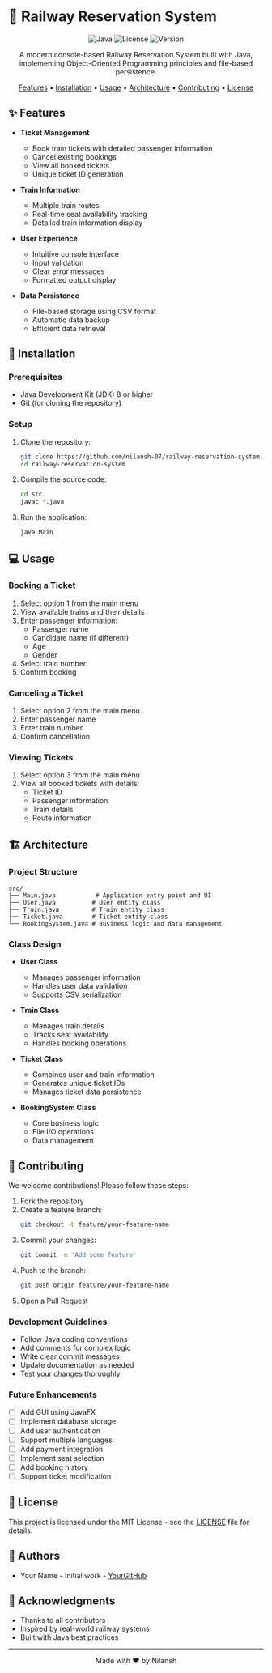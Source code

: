 # 🚂 Railway Reservation System

<div align="center">

![Java](https://img.shields.io/badge/Java-ED8B00?style=for-the-badge&logo=java&logoColor=white)
![License](https://img.shields.io/badge/License-MIT-green.svg?style=for-the-badge)
![Version](https://img.shields.io/badge/Version-1.0.0-blue.svg?style=for-the-badge)

A modern console-based Railway Reservation System built with Java, implementing Object-Oriented Programming principles and file-based persistence.

[Features](#-features) • [Installation](#-installation) • [Usage](#-usage) • [Architecture](#-architecture) • [Contributing](#-contributing) • [License](#-license)

</div>

## ✨ Features

- **Ticket Management**
  - Book train tickets with detailed passenger information
  - Cancel existing bookings
  - View all booked tickets
  - Unique ticket ID generation

- **Train Information**
  - Multiple train routes
  - Real-time seat availability tracking
  - Detailed train information display

- **User Experience**
  - Intuitive console interface
  - Input validation
  - Clear error messages
  - Formatted output display

- **Data Persistence**
  - File-based storage using CSV format
  - Automatic data backup
  - Efficient data retrieval

## 🚀 Installation

### Prerequisites

- Java Development Kit (JDK) 8 or higher
- Git (for cloning the repository)

### Setup

1. Clone the repository:
   ```bash
   git clone https://github.com/nilansh-07/railway-reservation-system.git
   cd railway-reservation-system
   ```

2. Compile the source code:
   ```bash
   cd src
   javac *.java
   ```

3. Run the application:
   ```bash
   java Main
   ```

## 💻 Usage

### Booking a Ticket

1. Select option 1 from the main menu
2. View available trains and their details
3. Enter passenger information:
   - Passenger name
   - Candidate name (if different)
   - Age
   - Gender
4. Select train number
5. Confirm booking

### Canceling a Ticket

1. Select option 2 from the main menu
2. Enter passenger name
3. Enter train number
4. Confirm cancellation

### Viewing Tickets

1. Select option 3 from the main menu
2. View all booked tickets with details:
   - Ticket ID
   - Passenger information
   - Train details
   - Route information

## 🏗️ Architecture

### Project Structure

```
src/
├── Main.java           # Application entry point and UI
├── User.java          # User entity class
├── Train.java         # Train entity class
├── Ticket.java        # Ticket entity class
└── BookingSystem.java # Business logic and data management
```

### Class Design

- **User Class**
  - Manages passenger information
  - Handles user data validation
  - Supports CSV serialization

- **Train Class**
  - Manages train details
  - Tracks seat availability
  - Handles booking operations

- **Ticket Class**
  - Combines user and train information
  - Generates unique ticket IDs
  - Manages ticket data persistence

- **BookingSystem Class**
  - Core business logic
  - File I/O operations
  - Data management

## 🤝 Contributing

We welcome contributions! Please follow these steps:

1. Fork the repository
2. Create a feature branch:
   ```bash
   git checkout -b feature/your-feature-name
   ```
3. Commit your changes:
   ```bash
   git commit -m 'Add some feature'
   ```
4. Push to the branch:
   ```bash
   git push origin feature/your-feature-name
   ```
5. Open a Pull Request

### Development Guidelines

- Follow Java coding conventions
- Add comments for complex logic
- Write clear commit messages
- Update documentation as needed
- Test your changes thoroughly

### Future Enhancements

- [ ] Add GUI using JavaFX
- [ ] Implement database storage
- [ ] Add user authentication
- [ ] Support multiple languages
- [ ] Add payment integration
- [ ] Implement seat selection
- [ ] Add booking history
- [ ] Support ticket modification

## 📝 License

This project is licensed under the MIT License - see the [LICENSE](LICENSE) file for details.

## 👥 Authors

- Your Name - Initial work - [YourGitHub](https://github.com/nilansh-07)

## 🙏 Acknowledgments

- Thanks to all contributors
- Inspired by real-world railway systems
- Built with Java best practices

---

<div align="center">
Made with ❤️ by Nilansh
</div> 
